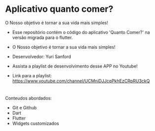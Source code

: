 # Aplicativo quanto comer?

O Nosso objetivo é tornar a sua vida mais simples!


- Esse repositório contém o código do aplicativo 'Quanto Comer?' na versão migrada para o flutter.
- O Nosso objetivo é tornar a sua vida mais simples!
- Desenvolvedor: Yuri Sanford

- Assista a playlist de desenvolvimento desse APP no Youtube! 
- Link para a playlist: https://www.youtube.com/channel/UCMniDJJcqPkhEzCRpRU3ckQ

#
 Conteudos abordados:
- Git e Github
- Dart
- Flutter
- Widgets customizados
